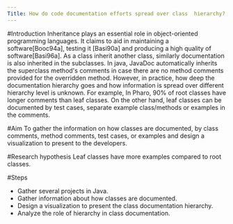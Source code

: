 ```yaml
---
Title: How do code documentation efforts spread over class  hierarchy?
---
```


#Introduction
Inheritance plays an essential role in object-oriented programming languages. 
It claims to aid in maintaining a software[Booc94a], testing it [Basi90a] and producing a high quality of software[Basi96a]. 
As a class inherit another class, similarly documentation is also inherited in the subclasses.
In java, JavaDoc automatically inherits the superclass method's comments in case there are no method comments provided for the overridden method.
However, in practice, how deep the documentation hierarchy goes and how information is spread over different hierarchy level is unknown.
For example, In Pharo, 90% of root classes have longer comments than leaf classes.
On the other hand, leaf classes can be documented by test cases, separate example class/methods or examples in the comments.

#Aim
To gather the information on how classes are documented, by class comments, method comments, test cases, or examples and design a visualization to present to the developers.

#Research hypothesis
Leaf classes have more examples compared to root classes.

#Steps

-  Gather several projects in Java.
-  Gather information about how classes are documented.
-  Design a visualization to present the class documentation hierarchy.
-  Analyze the role of hierarchy in class documentation.
